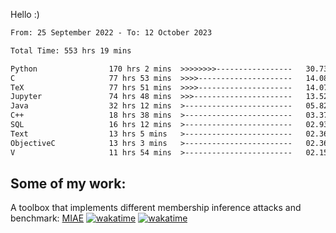 Hello :)


<!--START_SECTION:waka-->

```txt
From: 25 September 2022 - To: 12 October 2023

Total Time: 553 hrs 19 mins

Python                170 hrs 2 mins  >>>>>>>>-----------------   30.73 %
C                     77 hrs 53 mins  >>>>---------------------   14.08 %
TeX                   77 hrs 51 mins  >>>>---------------------   14.07 %
Jupyter               74 hrs 48 mins  >>>----------------------   13.52 %
Java                  32 hrs 12 mins  >------------------------   05.82 %
C++                   18 hrs 38 mins  >------------------------   03.37 %
SQL                   16 hrs 12 mins  >------------------------   02.93 %
Text                  13 hrs 5 mins   >------------------------   02.36 %
ObjectiveC            13 hrs 3 mins   >------------------------   02.36 %
V                     11 hrs 54 mins  >------------------------   02.15 %
```

<!--END_SECTION:waka-->

## Some of my work: 

A toolbox that implements different membership inference attacks and benchmark: [MIAE](https://github.com/RPI-DSPlab) [![wakatime](https://wakatime.com/badge/user/18ac89f5-baf8-49e6-a5ee-d9272435ce3a/project/3e6541fd-578f-4d9d-9080-f2a42b2d10e1.svg)](https://wakatime.com/badge/user/18ac89f5-baf8-49e6-a5ee-d9272435ce3a/project/3e6541fd-578f-4d9d-9080-f2a42b2d10e1) [![wakatime](https://wakatime.com/badge/user/18ac89f5-baf8-49e6-a5ee-d9272435ce3a/project/5d5826e9-c6d6-4d86-8b00-0d1608c5f167.svg)](https://wakatime.com/badge/user/18ac89f5-baf8-49e6-a5ee-d9272435ce3a/project/5d5826e9-c6d6-4d86-8b00-0d1608c5f167)
